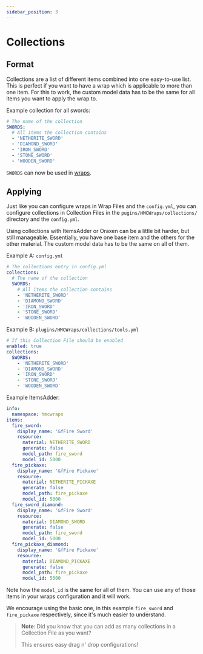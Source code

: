 ```yaml
---
sidebar_position: 3
---
```


# Collections
## Format
Collections are a list of different items combined into one easy-to-use list. This is perfect if you want to have a wrap which is applicable 
to more than one item. For this to work, the custom model data has to be the same for all items you want to apply the wrap to.

Example collection for all swords:
```yaml
# The name of the collection
SWORDS:
  # All items the collection contains
  - 'NETHERITE_SWORD'
  - 'DIAMOND_SWORD'
  - 'IRON_SWORD'
  - 'STONE_SWORD'
  - 'WOODEN_SWORD'
```

`SWORDS` can now be used in [wraps](https://docs.hibiscusmc.com/hmcwraps/config/wraps).

## Applying
Just like you can configure wraps in Wrap Files and the `config.yml`, you can configure collections in Collection Files 
in the `pugins/HMCWraps/collections/` directory and the `config.yml`.

Using collections with ItemsAdder or Oraxen can be a little bit harder, but still manageable.
Essentially, you have one base item and the others for the other material. 
The custom model data has to be the same on all of them.

Example A: `config.yml`
```yaml
# The collections entry in config.yml
collections:
  # The name of the collection
  SWORDS:
    # All items the collection contains
    - 'NETHERITE_SWORD'
    - 'DIAMOND_SWORD'
    - 'IRON_SWORD'
    - 'STONE_SWORD'
    - 'WOODEN_SWORD'
```

Example B: `plugins/HMCWraps/collections/tools.yml`
```yaml
# If this Collection File should be enabled
enabled: true
collections:
  SWORDS:
    - 'NETHERITE_SWORD'
    - 'DIAMOND_SWORD'
    - 'IRON_SWORD'
    - 'STONE_SWORD'
    - 'WOODEN_SWORD'
```

Example ItemsAdder:
```yaml
info:
  namespace: hmcwraps
items:
  fire_sword:
    display_name: '&fFire Sword'
    resource:
      material: NETHERITE_SWORD
      generate: false
      model_path: fire_sword
      model_id: 5000
  fire_pickaxe:
    display_name: '&fFire Pickaxe'
    resource:
      material: NETHERITE_PICKAXE
      generate: false
      model_path: fire_pickaxe
      model_id: 5000
  fire_sword_diamond:
    display_name: '&fFire Sword'
    resource:
      material: DIAMOND_SWORD
      generate: false
      model_path: fire_sword
      model_id: 5000
  fire_pickaxe_diamond:
    display_name: '&fFire Pickaxe'
    resource:
      material: DIAMOND_PICKAXE
      generate: false
      model_path: fire_pickaxe
      model_id: 5000
```
Note how the `model_id` is the same for all of them. You can use any of those items in your wraps configuration and it will work. 

We encourage using the basic one, in this example `fire_sword` and `fire_pickaxe` respectively, since it's much easier to understand.

> **Note**: Did you know that you can add as many collections in a Collection File as you want?
>
> This ensures easy drag n' drop configurations!
